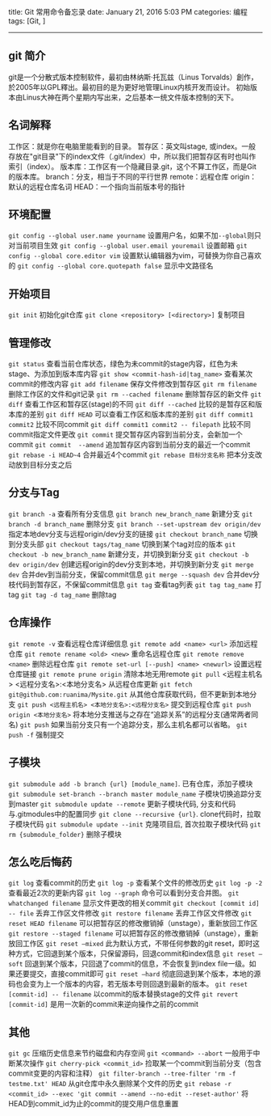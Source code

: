 title: Git 常用命令备忘录
date: January 21, 2016 5:03 PM
categories: 编程
tags: [Git, ]

---

## git 简介
git是一个分散式版本控制软件，最初由林纳斯·托瓦兹（Linus Torvalds）創作，於2005年以GPL釋出。最初目的是为更好地管理Linux内核开发而设计。
初始版本由Linus大神在两个星期内写出来，之后基本一统文件版本控制的天下。

## 名词解释
工作区：就是你在电脑里能看到的目录。
暂存区：英文叫stage, 或index。一般存放在"git目录"下的index文件（.git/index）中，所以我们把暂存区有时也叫作索引（index）。
版本库：工作区有一个隐藏目录.git，这个不算工作区，而是Git的版本库。
branch：分支，相当于不同的平行世界
remote：远程仓库
origin：默认的远程仓库名词
HEAD：一个指向当前版本号的指针

<!--more-->

## 环境配置
`git config --global user.name yourname`   设置用户名，如果不加`--global`则只对当前项目生效
`git config --global user.email youremail`    设置邮箱
`git config --global core.editor vim`     设置默认编辑器为vim，可替换为你自己喜欢的
`git config --global core.quotepath false`   显示中文路径名

## 开始项目
`git init`    初始化git仓库
`git clone <repository> [<directory>]`    复制项目

## 管理修改
`git status`  查看当前仓库状态，绿色为未commit的stage内容，红色为未stage、为添加到版本库内容
`git show <commit-hash-id|tag_name>`   查看某次commit的修改内容
`git add filename`    保存文件修改到暂存区
`git rm filename`     删除工作区的文件和git记录
`git rm --cached filename`    删除暂存区的新文件
`git diff`    查看工作区和暂存区(stage)的不同
`git diff --cached`   比较的是暂存区和版本库的差别
`git diff HEAD` 可以查看工作区和版本库的差别
`git diff commit1 commit2`    比较不同commit
`git diff commit1 commit2 -- filepath` 比较不同commit指定文件更改
`git commit`  提交暂存区内容到当前分支，会新加一个commit
`git commit  --amend`     追加暂存区内容到当前分支的最近一个commit
`git rebase -i HEAD~4`   合并最近4个commit
`git rebase 目标分支名称`   把本分支改动放到目标分支之后

## 分支与Tag
`git branch -a`   查看所有分支信息
`git branch new_branch_name`      新建分支
`git branch -d branch_name`      删除分支
`git branch --set-upstream dev origin/dev`   指定本地dev分支与远程origin/dev分支的链接
`git checkout branch_name`      切换到分支头部
`git checkout tags/tag_name`      切换到某个tag对应的版本
`git checkout -b new_branch_name`    新建分支，并切换到新分支
`git checkout -b dev origin/dev`  创建远程origin的dev分支到本地，并切换到新分支
`git merge dev` 合并dev到当前分支，保留commit信息
`git merge --squash dev`  合并dev分枝代码到暂存区，不保留commit信息
`git tag`     查看tag列表
`git tag tag_name`    打tag
`git tag -d tag_name`     删除tag


## 仓库操作
`git remote -v`   查看远程仓库详细信息
`git remote add <name> <url>`     添加远程仓库
`git remote rename <old> <new>`   重命名远程仓库
`git remote remove <name>`    删除远程仓库
`git remote set-url [--push] <name> <newurl>`     设置远程仓库链接
`git remote prune origin`     清除本地无用remote
`git pull`      <远程主机名> <远程分支名>:<本地分支名>    从远程仓库更新
`git fetch git@github.com:ruanima/Mysite.git`    从其他仓库获取代码，但不更新到本地分支
`git push <远程主机名> <本地分支名>:<远程分支名>`    提交到远程仓库
`git push origin <本地分支名>`     将本地分支推送与之存在“追踪关系”的远程分支(通常两者同名)
`git push`    如果当前分支只有一个追踪分支，那么主机名都可以省略。
`git push -f`     强制提交

## 子模块
`git submodule add -b branch {url} [module_name]`.  已有仓库，添加子模块
`git submodule set-branch --branch master module_name`   子模块切换追踪分支到master
`git submodule update --remote` 更新子模块代码, 分支和代码与.gitmodules中的配置同步
`git clone --recursive {url}`. clone代码时，拉取子模块代码
`git submodule update --init`  克隆项目后, 首次拉取子模块代码
`git rm {submodule_folder}`   删除子模块

## 怎么吃后悔药
`git log`     查看commit的历史
`git log -p`      <filename>查看某个文件的修改历史
`git log -p -2`   查看最近2次的更新内容
`git log --graph`     命令可以看到分支合并图。
`git whatchanged filename`    显示文件更改的相关commit
`git checkout [commit id] -- file`      丢弃工作区文件修改
`git restore filename`  丢弃工作区文件修改
`git reset HEAD filename`    可以把暂存区的修改撤销掉（unstage），重新放回工作区
`git restore --staged filename`    可以把暂存区的修改撤销掉（unstage），重新放回工作区
`git reset –mixed`      此为默认方式，不带任何参数的git reset，即时这种方式，它回退到某个版本，只保留源码，回退commit和index信息
`git reset –soft`       回退到某个版本，只回退了commit的信息，不会恢复到index file一级。如果还要提交，直接commit即可
`git reset –hard`       彻底回退到某个版本，本地的源码也会变为上一个版本的内容，若无版本号则回退到最新的版本。
`git reset [commit-id] -- filename`   以commit的版本替换stage的文件
`git revert [commit-id]`      是用一次新的commit来逆向操作之前的commit

## 其他
`git gc`      压缩历史信息来节约磁盘和内存空间
`git <command> --abort`   一般用于中断某次操作
`git cherry-pick <commit_id>`       捡取某一个commit到当前分支（包含commit变更的内容和注释）
`git filter-branch --tree-filter 'rm -f testme.txt' HEAD`       从git仓库中永久删除某个文件的历史
`git rebase -r <commit_id> --exec 'git commit --amend --no-edit --reset-author'`   将HEAD到commit_id为止的commit的提交用户信息重置